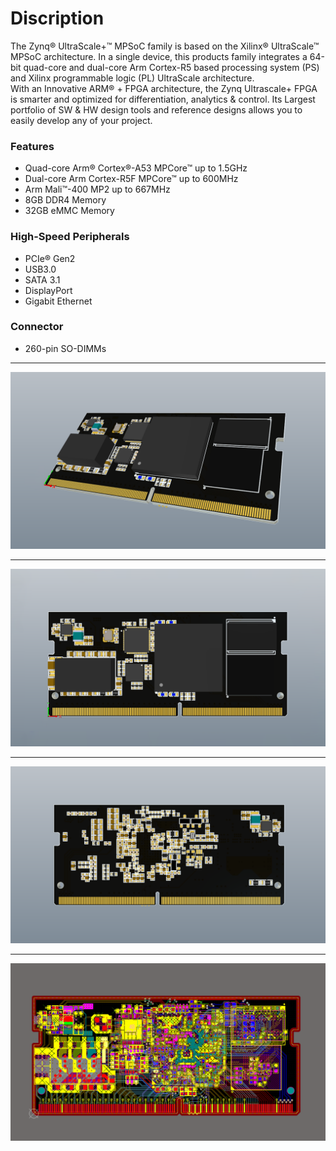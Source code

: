 # Discription
The Zynq® UltraScale+™ MPSoC family is based on the Xilinx® UltraScale™ MPSoC architecture. In a single device, this products family integrates a 64-bit quad-core and dual-core Arm Cortex-R5 based processing system (PS) and Xilinx programmable logic (PL) UltraScale architecture.     
With an Innovative ARM® + FPGA architecture, the Zynq Ultrascale+ FPGA is smarter and optimized for differentiation, analytics & control. Its Largest portfolio of SW & HW design tools and reference designs allows you to easily develop any of your project.     

### Features
- Quad-core Arm® Cortex®-A53 MPCore™ up to 1.5GHz
- Dual-core Arm Cortex-R5F MPCore™ up to 600MHz
- Arm Mali™-400 MP2 up to 667MHz
- 8GB DDR4 Memory
- 32GB eMMC Memory

### High-Speed Peripherals
- PCIe® Gen2
- USB3.0
- SATA 3.1
- DisplayPort
- Gigabit Ethernet

### Connector
- 260-pin SO-DIMMs

---

![Tilted](https://github.com/AmirhoseinMasoumi/Zynq-Core-Board/blob/main/Assets/Images/Tilted.png)

---

![Front](https://github.com/AmirhoseinMasoumi/Zynq-Core-Board/blob/main/Assets/Images/Front.png)

---

![Back](https://github.com/AmirhoseinMasoumi/Zynq-Core-Board/blob/main/Assets/Images/Back.png)

---

![Layers](https://github.com/AmirhoseinMasoumi/Zynq-Core-Board/blob/main/Assets/Images/Layers.png)
